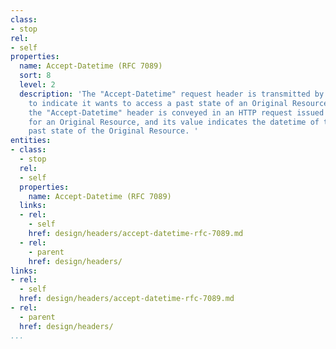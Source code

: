 ```yaml
---
class:
- stop
rel:
- self
properties:
  name: Accept-Datetime (RFC 7089)
  sort: 8
  level: 2
  description: 'The "Accept-Datetime" request header is transmitted by a user agent
    to indicate it wants to access a past state of an Original Resource. To that end,
    the "Accept-Datetime" header is conveyed in an HTTP request issued against a TimeGate
    for an Original Resource, and its value indicates the datetime of the desired
    past state of the Original Resource. '
entities:
- class:
  - stop
  rel:
  - self
  properties:
    name: Accept-Datetime (RFC 7089)
  links:
  - rel:
    - self
    href: design/headers/accept-datetime-rfc-7089.md
  - rel:
    - parent
    href: design/headers/
links:
- rel:
  - self
  href: design/headers/accept-datetime-rfc-7089.md
- rel:
  - parent
  href: design/headers/
...
```

